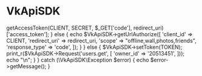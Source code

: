 # VkApiSDK
<?php
include 'vendor/autoload.php';
if(true){
	error_reporting(E_ALL & ~(E_NOTICE | E_USER_NOTICE | E_DEPRECATED));
	ini_set('display_errors', 1);
}
try {
	$VkApiSDK = new \VkApiSDK\VkApiSDK();
	


	if (!empty(TOKEN)) {
		if (!empty($_GET['code'])) {
			$access_token = $VkApiSDK->getAccessToken(CLIENT, SECRET, $_GET['code'], redirect_uri)['access_token'];

		} else {
			echo $VkApiSDK->getUrlAuthorize([
				'client_id'		=> CLIENT,
				'redirect_uri'	=> redirect_uri,
				'scope' 		=> "offline,wall,photos,friends",
				'response_type'	=> 'code',
			]);
		}
	} else {
		$VkApiSDK->setToken(TOKEN);

		print_r($VkApiSDK->Request('users.get', [
			'owner_id'	=> '20513451',
		]));

		echo "\n";
	}
} catch (\VkApiSDK\Exception $error) {
    echo $error->getMessage();
}
